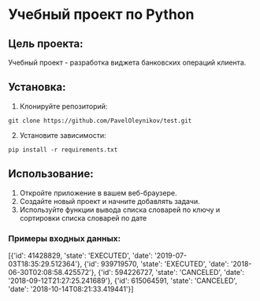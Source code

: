 # Учебный проект по Python

## Цель проекта:

Учебный проект - разработка виджета банковских операций клиента.

## Установка:

1. Клонируйте репозиторий:
```
git clone https://github.com/PavelOleynikov/test.git
```
2. Установите зависимости:
```
pip install -r requirements.txt
```
## Использование:

1. Откройте приложение в вашем веб-браузере.
2. Создайте новый проект и начните добавлять задачи.
3. Используйте функции вывода списка словарей по ключу 
и сортировки списка словарей по дате

### Примеры входных данных:

[{'id': 41428829, 'state': 'EXECUTED', 'date': '2019-07-03T18:35:29.512364'}, {'id': 939719570, 'state': 'EXECUTED', 'date': '2018-06-30T02:08:58.425572'}, {'id': 594226727, 'state': 'CANCELED', 'date': '2018-09-12T21:27:25.241689'}, {'id': 615064591, 'state': 'CANCELED', 'date': '2018-10-14T08:21:33.419441'}]


